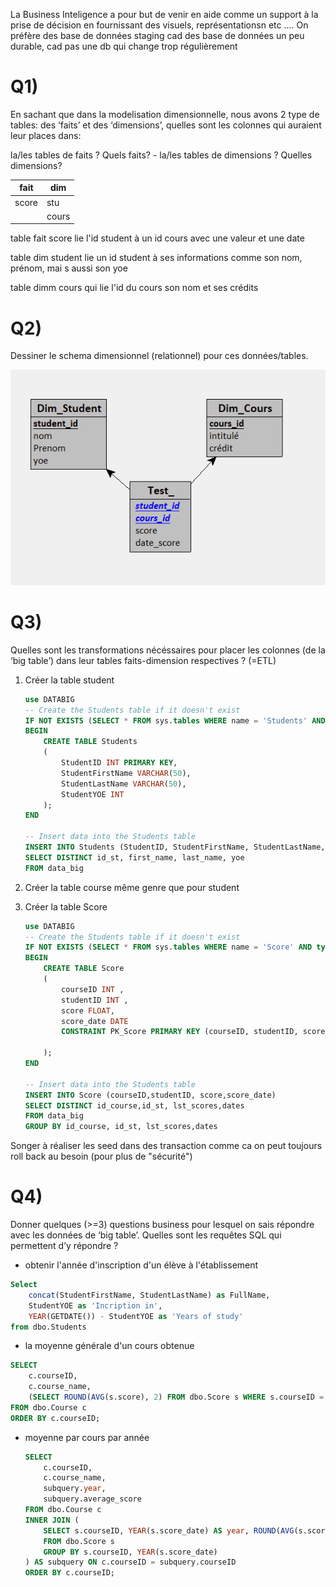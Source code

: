 La  Business Inteligence a pour but de venir en aide comme un support à la prise de décision en fournissant des visuels, représentationsn etc ....
On préfère des base de données staging cad des base de données un peu durable, cad pas une db qui change trop régulièrement


# Q1)

En sachant que dans la modelisation dimensionnelle, nous avons 2 type de tables:
des ‘faits’ et des ‘dimensions’, quelles sont les colonnes qui auraient leur places dans:

la/les tables de faits ? Quels faits? - la/les tables de dimensions ? Quelles dimensions?

| fait  | dim         |
| ----- | ----------- |
| score | stu         |
|       | cours<br /> |

table fait score lie l'id student à un id cours avec une valeur et une date

table dim student lie un id student à ses informations comme son nom, prénom, mai s aussi son yoe

table dimm cours qui lie l'id du cours son nom et ses crédits


# Q2)

Dessiner le schema dimensionnel (relationnel) pour ces données/tables.

![1736255630274](image/note/1736255630274.png)

# Q3)

 Quelles sont les transformations nécéssaires pour placer les colonnes (de la ‘big
table’) dans leur tables faits-dimension respectives ? (=ETL)

1. Créer la table student

   ```sql
   use DATABIG
   -- Create the Students table if it doesn't exist
   IF NOT EXISTS (SELECT * FROM sys.tables WHERE name = 'Students' AND type = 'U')
   BEGIN
       CREATE TABLE Students
       (
           StudentID INT PRIMARY KEY,
           StudentFirstName VARCHAR(50),
           StudentLastName VARCHAR(50),
           StudentYOE INT
       );
   END

   -- Insert data into the Students table
   INSERT INTO Students (StudentID, StudentFirstName, StudentLastName, StudentYOE)
   SELECT DISTINCT id_st, first_name, last_name, yoe 
   FROM data_big
   ```
2. Créer la table course
   même genre que pour student
3. Créer la table Score

   ```sql
   use DATABIG
   -- Create the Students table if it doesn't exist
   IF NOT EXISTS (SELECT * FROM sys.tables WHERE name = 'Score' AND type = 'U')
   BEGIN
       CREATE TABLE Score
       (
           courseID INT ,
           studentID INT ,
           score FLOAT,
           score_date DATE
           CONSTRAINT PK_Score PRIMARY KEY (courseID, studentID, score_date,score)

       );
   END

   -- Insert data into the Students table
   INSERT INTO Score (courseID,studentID, score,score_date)
   SELECT DISTINCT id_course,id_st, lst_scores,dates
   FROM data_big
   GROUP BY id_course, id_st, lst_scores,dates

   ```

Songer à réaliser les seed dans des transaction comme  ca on peut toujours roll back au besoin (pour plus de "sécurité")

# Q4)

Donner quelques (>=3) questions business pour lesquel on sais répondre avec les
données de ‘big table’. Quelles sont les requêtes SQL qui permettent d’y répondre ?


* obtenir l'année d'inscription d'un élève à l'établissement

```SQL
Select  
    concat(StudentFirstName, StudentLastName) as FullName,
    StudentYOE as 'Incription in',
    YEAR(GETDATE()) - StudentYOE as 'Years of study'
from dbo.Students
```

* la moyenne générale d'un cours obtenue

```sql
SELECT  
    c.courseID,
    c.course_name, 
    (SELECT ROUND(AVG(s.score), 2) FROM dbo.Score s WHERE s.courseID = c.courseID) AS average_score
FROM dbo.Course c
ORDER BY c.courseID;
```

* moyenne par cours par année

  ```sql
  SELECT 
      c.courseID,
      c.course_name, 
      subquery.year,
      subquery.average_score
  FROM dbo.Course c
  INNER JOIN (
      SELECT s.courseID, YEAR(s.score_date) AS year, ROUND(AVG(s.score), 2) AS average_score
      FROM dbo.Score s
      GROUP BY s.courseID, YEAR(s.score_date)
  ) AS subquery ON c.courseID = subquery.courseID
  ORDER BY c.courseID;
  ```
